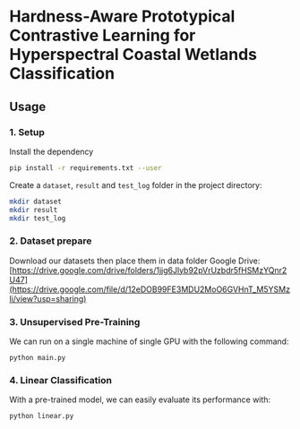 # Hardness-Aware Prototypical Contrastive Learning for Hyperspectral Coastal Wetlands Classification

## Usage



### 1. Setup
Install the dependency
```bash
pip install -r requirements.txt --user
```

Create a `dataset`, `result` and `test_log` folder in the project directory:
```bash
mkdir dataset
mkdir result
mkdir test_log
```

### 2. Dataset prepare
Download our datasets then place them in data folder
Google Drive: [https://drive.google.com/drive/folders/1jjg6Jlyb92pVrUzbdr5fHSMzYQnr2U47](https://drive.google.com/file/d/12eDOB99FE3MDU2MoO6GVHnT_M5YSMzli/view?usp=sharing)

### 3. Unsupervised Pre-Training
We can run on a single machine of single GPU with the following command:
```
python main.py
```

### 4. Linear Classification
With a pre-trained model, we can easily evaluate its performance with:
```
python linear.py
```
